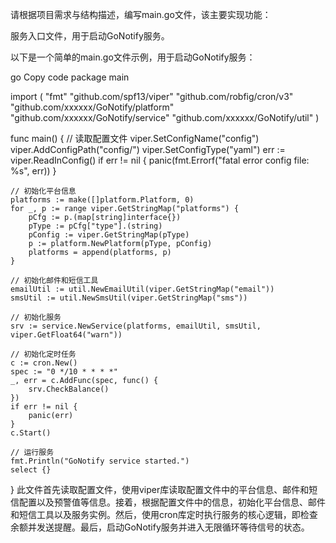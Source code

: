 请根据项目需求与结构描述，编写main.go文件，该主要实现功能：

服务入口文件，用于启动GoNotify服务。

以下是一个简单的main.go文件示例，用于启动GoNotify服务：

go
Copy code
package main

import (
	"fmt"
	"github.com/spf13/viper"
	"github.com/robfig/cron/v3"
	"github.com/xxxxxx/GoNotify/platform"
	"github.com/xxxxxx/GoNotify/service"
	"github.com/xxxxxx/GoNotify/util"
)

func main() {
	// 读取配置文件
	viper.SetConfigName("config")
	viper.AddConfigPath("config/")
	viper.SetConfigType("yaml")
	err := viper.ReadInConfig()
	if err != nil {
		panic(fmt.Errorf("fatal error config file: %s", err))
	}

	// 初始化平台信息
	platforms := make([]platform.Platform, 0)
	for _, p := range viper.GetStringMap("platforms") {
		pCfg := p.(map[string]interface{})
		pType := pCfg["type"].(string)
		pConfig := viper.GetStringMap(pType)
		p := platform.NewPlatform(pType, pConfig)
		platforms = append(platforms, p)
	}

	// 初始化邮件和短信工具
	emailUtil := util.NewEmailUtil(viper.GetStringMap("email"))
	smsUtil := util.NewSmsUtil(viper.GetStringMap("sms"))

	// 初始化服务
	srv := service.NewService(platforms, emailUtil, smsUtil, viper.GetFloat64("warn"))

	// 初始化定时任务
	c := cron.New()
	spec := "0 */10 * * * *"
	_, err = c.AddFunc(spec, func() {
		srv.CheckBalance()
	})
	if err != nil {
		panic(err)
	}
	c.Start()

	// 运行服务
	fmt.Println("GoNotify service started.")
	select {}
}
此文件首先读取配置文件，使用viper库读取配置文件中的平台信息、邮件和短信配置以及预警值等信息。接着，根据配置文件中的信息，初始化平台信息、邮件和短信工具以及服务实例。然后，使用cron库定时执行服务的核心逻辑，即检查余额并发送提醒。最后，启动GoNotify服务并进入无限循环等待信号的状态。